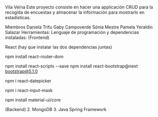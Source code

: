 Vila Veïna
Este proyecto consiste en hacer una applicación CRUD para la recogida de encuestas y almacenar la información para mostrarlo en estadísticas.

Miembros
Daniela Trifu
Gaby Campoverde
Sónia Mestre
Pamela Yeraldin Salazar
Herramientas:
Lenguaje de programación y dependencias instaladas:
(Frontend)

React (hay que instalar las dos dependencias juntas)

npm install react-router-dom

npm install react-scripts --save
npm install react-bootstrap@next bootstrap@5.1.0

npm i react-datepicker

npm i react-input-mask

npm install material-ui/core

(Backend) 2. MongoDB 3. Java Spring Framework

